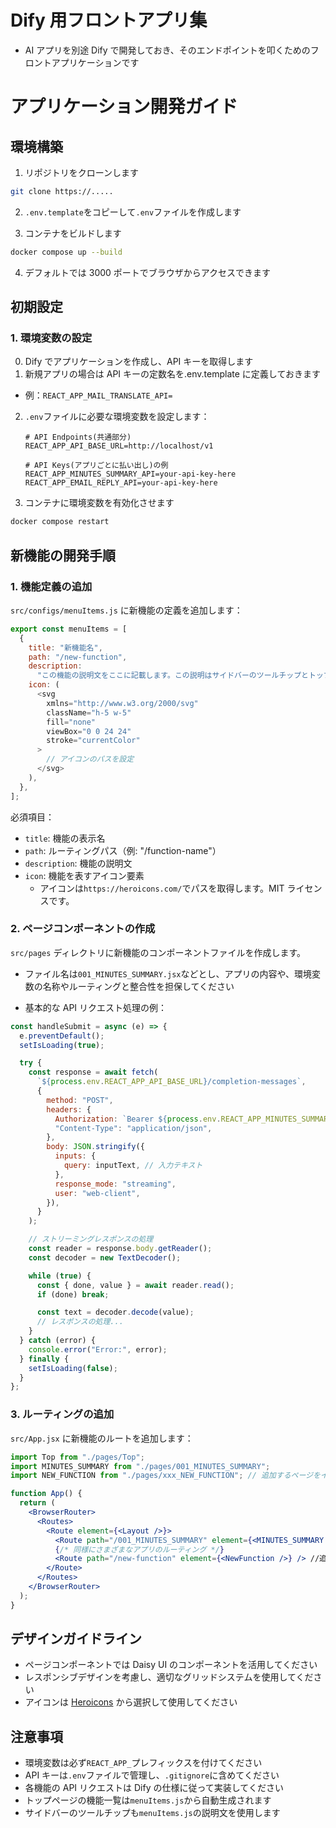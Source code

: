 # Dify 用フロントアプリ集

- AI アプリを別途 Dify で開発しておき、そのエンドポイントを叩くためのフロントアプリケーションです

# アプリケーション開発ガイド

## 環境構築

1. リポジトリをクローンします

```bash
git clone https://.....
```

2. `.env.template`をコピーして`.env`ファイルを作成します

3. コンテナをビルドします

```bash
docker compose up --build
```

4. デフォルトでは 3000 ポートでブラウザからアクセスできます

## 初期設定

### 1. 環境変数の設定

0. Dify でアプリケーションを作成し、API キーを取得します
1. 新規アプリの場合は API キーの定数名を.env.template に定義しておきます

- 例：`REACT_APP_MAIL_TRANSLATE_API= `

2. `.env`ファイルに必要な環境変数を設定します：

   ```env
   # API Endpoints(共通部分)
   REACT_APP_API_BASE_URL=http://localhost/v1

   # API Keys(アプリごとに払い出し)の例
   REACT_APP_MINUTES_SUMMARY_API=your-api-key-here
   REACT_APP_EMAIL_REPLY_API=your-api-key-here
   ```

3. コンテナに環境変数を有効化させます

```bash
docker compose restart
```

## 新機能の開発手順

### 1. 機能定義の追加

`src/configs/menuItems.js` に新機能の定義を追加します：

```javascript
export const menuItems = [
  {
    title: "新機能名",
    path: "/new-function",
    description:
      "この機能の説明文をここに記載します。この説明はサイドバーのツールチップとトップページの機能一覧で使用されます。",
    icon: (
      <svg
        xmlns="http://www.w3.org/2000/svg"
        className="h-5 w-5"
        fill="none"
        viewBox="0 0 24 24"
        stroke="currentColor"
      >
        // アイコンのパスを設定
      </svg>
    ),
  },
];
```

必須項目：

- `title`: 機能の表示名
- `path`: ルーティングパス（例: "/function-name"）
- `description`: 機能の説明文
- `icon`: 機能を表すアイコン要素
  - アイコンは`https://heroicons.com/`でパスを取得します。MIT ライセンスです。

### 2. ページコンポーネントの作成

`src/pages` ディレクトリに新機能のコンポーネントファイルを作成します。

- ファイル名は`001_MINUTES_SUMMARY.jsx`などとし、アプリの内容や、環境変数の名称やルーティングと整合性を担保してください

- 基本的な API リクエスト処理の例：

```jsx
const handleSubmit = async (e) => {
  e.preventDefault();
  setIsLoading(true);

  try {
    const response = await fetch(
      `${process.env.REACT_APP_API_BASE_URL}/completion-messages`,
      {
        method: "POST",
        headers: {
          Authorization: `Bearer ${process.env.REACT_APP_MINUTES_SUMMARY_API}`,
          "Content-Type": "application/json",
        },
        body: JSON.stringify({
          inputs: {
            query: inputText, // 入力テキスト
          },
          response_mode: "streaming",
          user: "web-client",
        }),
      }
    );

    // ストリーミングレスポンスの処理
    const reader = response.body.getReader();
    const decoder = new TextDecoder();

    while (true) {
      const { done, value } = await reader.read();
      if (done) break;

      const text = decoder.decode(value);
      // レスポンスの処理...
    }
  } catch (error) {
    console.error("Error:", error);
  } finally {
    setIsLoading(false);
  }
};
```

### 3. ルーティングの追加

`src/App.jsx` に新機能のルートを追加します：

```jsx
import Top from "./pages/Top";
import MINUTES_SUMMARY from "./pages/001_MINUTES_SUMMARY";
import NEW_FUNCTION from "./pages/xxx_NEW_FUNCTION"; // 追加するページをインポートする。この定義も整合性は意識する

function App() {
  return (
    <BrowserRouter>
      <Routes>
        <Route element={<Layout />}>
          <Route path="/001_MINUTES_SUMMARY" element={<MINUTES_SUMMARY />} />
          {/* 同様にさまざまなアプリのルーティング */}
          <Route path="/new-function" element={<NewFunction />} /> //追加する
        </Route>
      </Routes>
    </BrowserRouter>
  );
}
```

## デザインガイドライン

- ページコンポーネントでは Daisy UI のコンポーネントを活用してください
- レスポンシブデザインを考慮し、適切なグリッドシステムを使用してください
- アイコンは [Heroicons](https://heroicons.com/) から選択して使用してください

## 注意事項

- 環境変数は必ず`REACT_APP_`プレフィックスを付けてください
- API キーは`.env`ファイルで管理し、`.gitignore`に含めてください
- 各機能の API リクエストは Dify の仕様に従って実装してください
- トップページの機能一覧は`menuItems.js`から自動生成されます
- サイドバーのツールチップも`menuItems.js`の説明文を使用します
